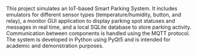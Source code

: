 This project simulates an IoT-based Smart Parking System. It includes emulators for different sensor types (temperature/humidity, button, and relay), a monitor GUI application to display parking spot statuses and messages in real time, and a local SQLite database to store parking activity. Communication between components is handled using the MQTT protocol. The system is developed in Python using PyQt5 and is intended for academic and demonstration purposes.
